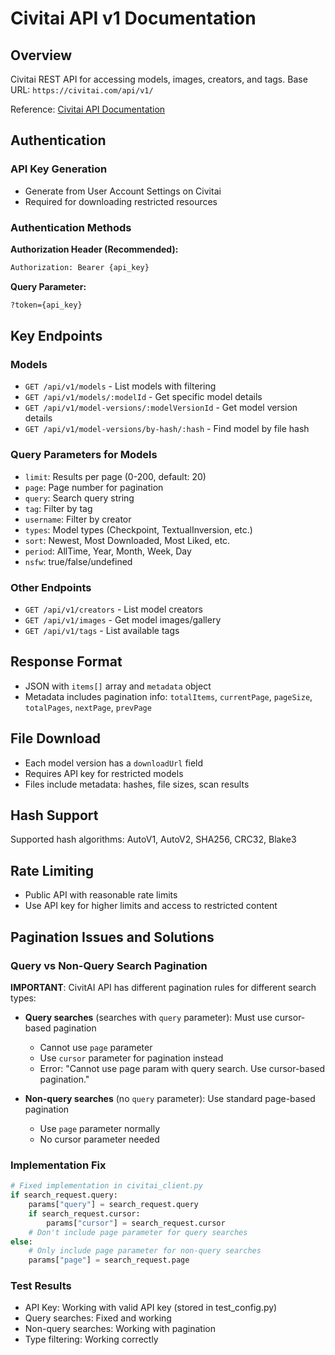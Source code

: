 # Civitai API v1 Documentation

## Overview

Civitai REST API for accessing models, images, creators, and tags. Base URL: `https://civitai.com/api/v1/`

Reference: [Civitai API Documentation](https://developer.civitai.com/docs/api/public-rest)

## Authentication

### API Key Generation

- Generate from User Account Settings on Civitai
- Required for downloading restricted resources

### Authentication Methods

**Authorization Header (Recommended):**

```bash
Authorization: Bearer {api_key}
```

**Query Parameter:**

```bash
?token={api_key}
```

## Key Endpoints

### Models

- `GET /api/v1/models` - List models with filtering
- `GET /api/v1/models/:modelId` - Get specific model details
- `GET /api/v1/model-versions/:modelVersionId` - Get model version details
- `GET /api/v1/model-versions/by-hash/:hash` - Find model by file hash

### Query Parameters for Models

- `limit`: Results per page (0-200, default: 20)
- `page`: Page number for pagination
- `query`: Search query string
- `tag`: Filter by tag
- `username`: Filter by creator
- `types`: Model types (Checkpoint, TextualInversion, etc.)
- `sort`: Newest, Most Downloaded, Most Liked, etc.
- `period`: AllTime, Year, Month, Week, Day
- `nsfw`: true/false/undefined

### Other Endpoints

- `GET /api/v1/creators` - List model creators
- `GET /api/v1/images` - Get model images/gallery
- `GET /api/v1/tags` - List available tags

## Response Format

- JSON with `items[]` array and `metadata` object
- Metadata includes pagination info: `totalItems`, `currentPage`, `pageSize`, `totalPages`, `nextPage`, `prevPage`

## File Download

- Each model version has a `downloadUrl` field
- Requires API key for restricted models
- Files include metadata: hashes, file sizes, scan results

## Hash Support

Supported hash algorithms: AutoV1, AutoV2, SHA256, CRC32, Blake3

## Rate Limiting

- Public API with reasonable rate limits
- Use API key for higher limits and access to restricted content

## Pagination Issues and Solutions

### Query vs Non-Query Search Pagination

**IMPORTANT**: CivitAI API has different pagination rules for different search types:

- **Query searches** (searches with `query` parameter): Must use cursor-based pagination

  - Cannot use `page` parameter
  - Use `cursor` parameter for pagination instead
  - Error: "Cannot use page param with query search. Use cursor-based pagination."

- **Non-query searches** (no `query` parameter): Use standard page-based pagination
  - Use `page` parameter normally
  - No cursor parameter needed

### Implementation Fix

```python
# Fixed implementation in civitai_client.py
if search_request.query:
    params["query"] = search_request.query
    if search_request.cursor:
        params["cursor"] = search_request.cursor
    # Don't include page parameter for query searches
else:
    # Only include page parameter for non-query searches
    params["page"] = search_request.page
```

### Test Results

- API Key: Working with valid API key (stored in test_config.py)
- Query searches: Fixed and working
- Non-query searches: Working with pagination
- Type filtering: Working correctly
